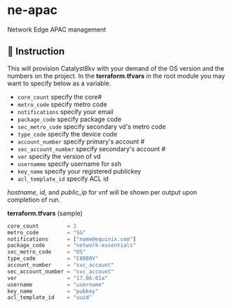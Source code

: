 # ne-apac
Network Edge APAC management

## :watermelon: Instruction

This will provision Catalyst8kv with your demand of the OS version and the numbers on the project.
In the **terraform.tfvars** in the root module you may want to specify below as a variable.

- `core_count` specify the core#
- `metro_code` specify metro code
- `notifications`  specify your email
- `package_code` specify package code
- `sec_metro_code` specify secondary vd's metro code
- `type_code` specify the device code
- `account_number` specify primary's account #
- `sec_account_number` specify secondary's account #
- `ver` specify the version of vd
- `usernamme` specify username for ssh
- `key_name` specify your registered publickey
- `acl_template_id` specify ACL id

*hostname*, *id*, and *public_ip* for vnf will be shown per output upon completion of run.

**terraform.tfvars** (sample)
```terraform
core_count         = 2
metro_code         = "SG"
notifications      = ["name@equinix.com"]
package_code       = "network-essentials"
sec_metro_code     = "OS"
type_code          = "C8000V"
account_number     = "svc_account"
sec_account_number = "svc_account"
ver                = "17.06.01a"
username           = "username"
key_name           = "pubkey"
acl_template_id    = "uuid"
```  
